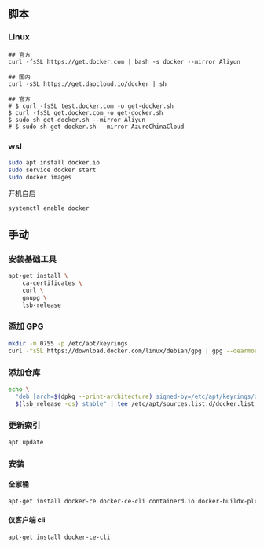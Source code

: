 ## 脚本

### Linux

```
## 官方
curl -fsSL https://get.docker.com | bash -s docker --mirror Aliyun

## 国内
curl -sSL https://get.daocloud.io/docker | sh

## 官方
# $ curl -fsSL test.docker.com -o get-docker.sh
$ curl -fsSL get.docker.com -o get-docker.sh
$ sudo sh get-docker.sh --mirror Aliyun
# $ sudo sh get-docker.sh --mirror AzureChinaCloud
```

### wsl

```bash
sudo apt install docker.io
sudo service docker start
sudo docker images
```


开机自启

```bash
systemctl enable docker
```

## 手动

### 安装基础工具

```bash
apt-get install \
    ca-certificates \
    curl \
    gnupg \
    lsb-release
```

### 添加 GPG

```bash
mkdir -m 0755 -p /etc/apt/keyrings
curl -fsSL https://download.docker.com/linux/debian/gpg | gpg --dearmor -o /etc/apt/keyrings/docker.gpg
```

### 添加仓库

```bash
echo \
  "deb [arch=$(dpkg --print-architecture) signed-by=/etc/apt/keyrings/docker.gpg] https://download.docker.com/linux/debian \
  $(lsb_release -cs) stable" | tee /etc/apt/sources.list.d/docker.list > /dev/null
```

### 更新索引

```bash
apt update
```

### 安装

#### 全家桶

```bash
apt-get install docker-ce docker-ce-cli containerd.io docker-buildx-plugin docker-compose-plugin
```

#### 仅客户端 cli

```bash
apt-get install docker-ce-cli
```